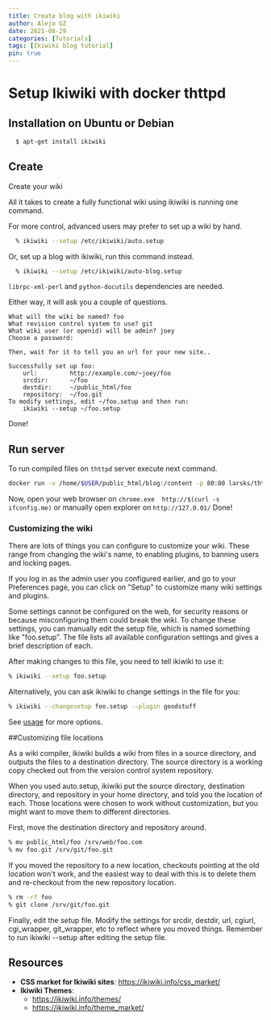 ```yaml
---
title: Create blog with ikiwiki
author: Alejo GZ
date: 2021-08-29
categories: [Tutorials]
tags: [Ikiwiki blog tutorial]
pin: true
---
```

# Setup Ikiwiki with docker thttpd 

## Installation on Ubuntu or Debian

```bash
  $ apt-get install ikiwiki
```

## Create
Create your wiki

All it takes to create a fully functional wiki using ikiwiki is running one command.

For more control, advanced users may prefer to set up a wiki by hand.

```bash
  % ikiwiki --setup /etc/ikiwiki/auto.setup
```


Or, set up a blog with ikiwiki, run this command instead.

```bash
  % ikiwiki --setup /etc/ikiwiki/auto-blog.setup
```

`librpc-xml-perl` and `python-docutils` dependencies are needed.

Either way, it will ask you a couple of questions.

```
What will the wiki be named? foo
What revision control system to use? git
What wiki user (or openid) will be admin? joey
Choose a password:

Then, wait for it to tell you an url for your new site..

Successfully set up foo:
    url:         http://example.com/~joey/foo
    srcdir:      ~/foo
    destdir:     ~/public_html/foo
    repository:  ~/foo.git
To modify settings, edit ~/foo.setup and then run:
    ikiwiki --setup ~/foo.setup
```

Done!

## Run server

To run compiled files on `thttpd` server execute next command.

```bash
docker run -v /home/$USER/public_html/blog:/content -p 80:80 larsks/thttpd -d /content
```

Now, open your web browser on  `chrome.exe  http://$(curl -s ifconfig.me)` or manually open explorer on `http://127.0.01/`
Done!

### Customizing the wiki

There are lots of things you can configure to customize your wiki. These range from changing the wiki's name, to enabling plugins, to banning users and locking pages.

If you log in as the admin user you configured earlier, and go to your Preferences page, you can click on "Setup" to customize many wiki settings and plugins.

Some settings cannot be configured on the web, for security reasons or because misconfiguring them could break the wiki. To change these settings, you can manually edit the setup file, which is named something like "foo.setup". The file lists all available configuration settings and gives a brief description of each.

After making changes to this file, you need to tell ikiwiki to use it:

```bash
% ikiwiki --setup foo.setup
```

Alternatively, you can ask ikiwiki to change settings in the file for you:

```bash
% ikiwiki --changesetup foo.setup --plugin goodstuff
```

See [usage][1] for more options.

##Customizing file locations

As a wiki compiler, ikiwiki builds a wiki from files in a source directory, and outputs the files to a destination directory. The source directory is a working copy checked out from the version control system repository.

When you used auto.setup, ikiwiki put the source directory, destination directory, and repository in your home directory, and told you the location of each. Those locations were chosen to work without customization, but you might want to move them to different directories.

First, move the destination directory and repository around.

```bash
% mv public_html/foo /srv/web/foo.com
% mv foo.git /srv/git/foo.git
```

If you moved the repository to a new location, checkouts pointing at the old location won't work, and the easiest way to deal with this is to delete them and re-checkout from the new repository location.

```bash
% rm -rf foo
% git clone /srv/git/foo.git
```

Finally, edit the setup file. Modify the settings for srcdir, destdir, url, cgiurl, cgi_wrapper, git_wrapper, etc to reflect where you moved things. Remember to run ikiwiki --setup after editing the setup file.

## Resources

- **CSS market for Ikiwiki sites**: https://ikiwiki.info/css_market/
- **Ikiwiki Themes**:
	- https://ikiwiki.info/themes/
	- https://ikiwiki.info/theme_market/


[1]: https://ikiwiki.info/usage/
[2]: https://ikiwiki.info/tips/dot_cgi
[3]: https://hub.docker.com/r/larsks/thttpd
